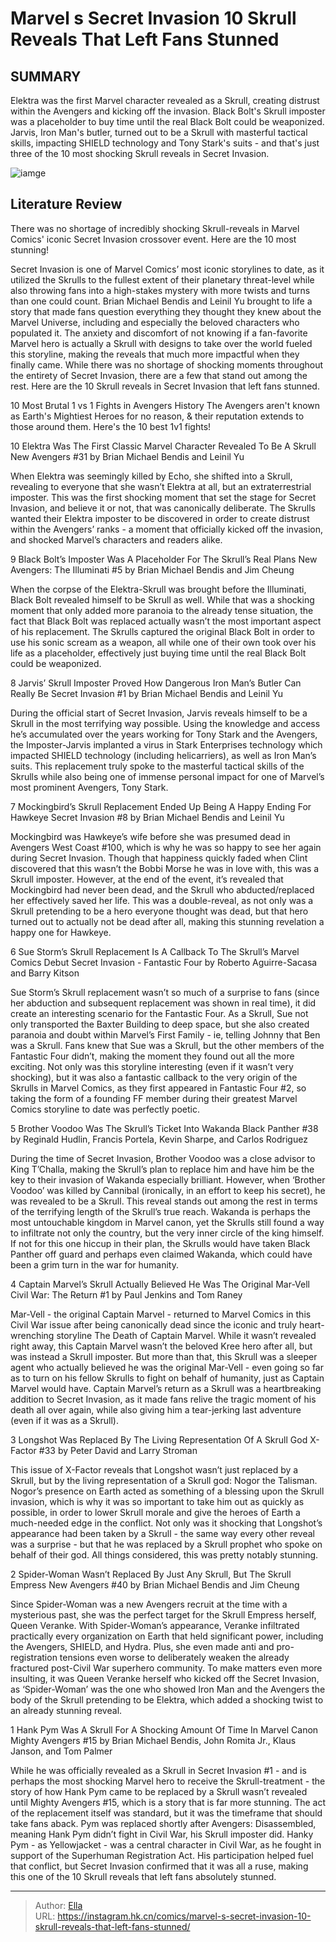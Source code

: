 # Marvel s Secret Invasion 10 Skrull Reveals That Left Fans Stunned


## SUMMARY 


 Elektra was the first Marvel character revealed as a Skrull, creating distrust within the Avengers and kicking off the invasion. 
 Black Bolt&#39;s Skrull imposter was a placeholder to buy time until the real Black Bolt could be weaponized. 
 Jarvis, Iron Man&#39;s butler, turned out to be a Skrull with masterful tactical skills, impacting SHIELD technology and Tony Stark&#39;s suits - and that&#39;s just three of the 10 most shocking Skrull reveals in Secret Invasion. 

![iamge](https://static1.srcdn.com/wordpress/wp-content/uploads/2024/01/10-skrull-reveal.jpg)

## Literature Review

There was no shortage of incredibly shocking Skrull-reveals in Marvel Comics&#39; iconic Secret Invasion crossover event. Here are the 10 most stunning! 




Secret Invasion is one of Marvel Comics’ most iconic storylines to date, as it utilized the Skrulls to the fullest extent of their planetary threat-level while also throwing fans into a high-stakes mystery with more twists and turns than one could count. Brian Michael Bendis and Leinil Yu brought to life a story that made fans question everything they thought they knew about the Marvel Universe, including and especially the beloved characters who populated it.
The anxiety and discomfort of not knowing if a fan-favorite Marvel hero is actually a Skrull with designs to take over the world fueled this storyline, making the reveals that much more impactful when they finally came. While there was no shortage of shocking moments throughout the entirety of Secret Invasion, there are a few that stand out among the rest. Here are the 10 Skrull reveals in Secret Invasion that left fans stunned.
            
 
 10 Most Brutal 1 vs 1 Fights in Avengers History 
The Avengers aren&#39;t known as Earth&#39;s Mightiest Heroes for no reason, &amp; their reputation extends to those around them. Here&#39;s the 10 best 1v1 fights! 












 








 10  Elektra Was The First Classic Marvel Character Revealed To Be A Skrull 
New Avengers #31 by Brian Michael Bendis and Leinil Yu


 







When Elektra was seemingly killed by Echo, she shifted into a Skrull, revealing to everyone that she wasn’t Elektra at all, but an extraterrestrial imposter. This was the first shocking moment that set the stage for Secret Invasion, and believe it or not, that was canonically deliberate.
The Skrulls wanted their Elektra imposter to be discovered in order to create distrust within the Avengers’ ranks - a moment that officially kicked off the invasion, and shocked Marvel’s characters and readers alike.





 9  Black Bolt’s Imposter Was A Placeholder For The Skrull’s Real Plans 
New Avengers: The Illuminati #5 by Brian Michael Bendis and Jim Cheung


 







When the corpse of the Elektra-Skrull was brought before the Illuminati, Black Bolt revealed himself to be Skrull as well. While that was a shocking moment that only added more paranoia to the already tense situation, the fact that Black Bolt was replaced actually wasn’t the most important aspect of his replacement.
The Skrulls captured the original Black Bolt in order to use his sonic scream as a weapon, all while one of their own took over his life as a placeholder, effectively just buying time until the real Black Bolt could be weaponized.





 8  Jarvis’ Skrull Imposter Proved How Dangerous Iron Man’s Butler Can Really Be 
Secret Invasion #1 by Brian Michael Bendis and Leinil Yu


 







During the official start of Secret Invasion, Jarvis reveals himself to be a Skrull in the most terrifying way possible. Using the knowledge and access he’s accumulated over the years working for Tony Stark and the Avengers, the Imposter-Jarvis implanted a virus in Stark Enterprises technology which impacted SHIELD technology (including helicarriers), as well as Iron Man’s suits.
This replacement truly spoke to the masterful tactical skills of the Skrulls while also being one of immense personal impact for one of Marvel’s most prominent Avengers, Tony Stark.





 7  Mockingbird’s Skrull Replacement Ended Up Being A Happy Ending For Hawkeye 
Secret Invasion #8 by Brian Michael Bendis and Leinil Yu
        

Mockingbird was Hawkeye’s wife before she was presumed dead in Avengers West Coast #100, which is why he was so happy to see her again during Secret Invasion. Though that happiness quickly faded when Clint discovered that this wasn’t the Bobbi Morse he was in love with, this was a Skrull imposter. However, at the end of the event, it’s revealed that Mockingbird had never been dead, and the Skrull who abducted/replaced her effectively saved her life.
This was a double-reveal, as not only was a Skrull pretending to be a hero everyone thought was dead, but that hero turned out to actually not be dead after all, making this stunning revelation a happy one for Hawkeye.





 6  Sue Storm’s Skrull Replacement Is A Callback To The Skrull’s Marvel Comics Debut 
Secret Invasion - Fantastic Four by Roberto Aguirre-Sacasa and Barry Kitson
        

Sue Storm’s Skrull replacement wasn’t so much of a surprise to fans (since her abduction and subsequent replacement was shown in real time), it did create an interesting scenario for the Fantastic Four. As a Skrull, Sue not only transported the Baxter Building to deep space, but she also created paranoia and doubt within Marvel’s First Family - ie, telling Johnny that Ben was a Skrull. Fans knew that Sue was a Skrull, but the other members of the Fantastic Four didn’t, making the moment they found out all the more exciting.
Not only was this storyline interesting (even if it wasn’t very shocking), but it was also a fantastic callback to the very origin of the Skrulls in Marvel Comics, as they first appeared in Fantastic Four #2, so taking the form of a founding FF member during their greatest Marvel Comics storyline to date was perfectly poetic.





 5  Brother Voodoo Was The Skrull’s Ticket Into Wakanda 
Black Panther #38 by Reginald Hudlin, Francis Portela, Kevin Sharpe, and Carlos Rodriguez
        

During the time of Secret Invasion, Brother Voodoo was a close advisor to King T’Challa, making the Skrull’s plan to replace him and have him be the key to their invasion of Wakanda especially brilliant. However, when ‘Brother Voodoo’ was killed by Cannibal (ironically, in an effort to keep his secret), he was revealed to be a Skrull.
This reveal stands out among the rest in terms of the terrifying length of the Skrull’s true reach. Wakanda is perhaps the most untouchable kingdom in Marvel canon, yet the Skrulls still found a way to infiltrate not only the country, but the very inner circle of the king himself. If not for this one hiccup in their plan, the Skrulls would have taken Black Panther off guard and perhaps even claimed Wakanda, which could have been a grim turn in the war for humanity.





 4  Captain Marvel’s Skrull Actually Believed He Was The Original Mar-Vell 
Civil War: The Return #1 by Paul Jenkins and Tom Raney
        

Mar-Vell - the original Captain Marvel - returned to Marvel Comics in this Civil War issue after being canonically dead since the iconic and truly heart-wrenching storyline The Death of Captain Marvel. While it wasn’t revealed right away, this Captain Marvel wasn’t the beloved Kree hero after all, but was instead a Skrull imposter. But more than that, this Skrull was a sleeper agent who actually believed he was the original Mar-Vell - even going so far as to turn on his fellow Skrulls to fight on behalf of humanity, just as Captain Marvel would have.
Captain Marvel’s return as a Skrull was a heartbreaking addition to Secret Invasion, as it made fans relive the tragic moment of his death all over again, while also giving him a tear-jerking last adventure (even if it was as a Skrull).





 3  Longshot Was Replaced By The Living Representation Of A Skrull God 
X-Factor #33 by Peter David and Larry Stroman
        

This issue of X-Factor reveals that Longshot wasn’t just replaced by a Skrull, but by the living representation of a Skrull god: Nogor the Talisman. Nogor’s presence on Earth acted as something of a blessing upon the Skrull invasion, which is why it was so important to take him out as quickly as possible, in order to lower Skrull morale and give the heroes of Earth a much-needed edge in the conflict.
Not only was it shocking that Longshot’s appearance had been taken by a Skrull - the same way every other reveal was a surprise - but that he was replaced by a Skrull prophet who spoke on behalf of their god. All things considered, this was pretty notably stunning.





 2  Spider-Woman Wasn’t Replaced By Just Any Skrull, But The Skrull Empress 
New Avengers #40 by Brian Michael Bendis and Jim Cheung
        

Since Spider-Woman was a new Avengers recruit at the time with a mysterious past, she was the perfect target for the Skrull Empress herself, Queen Veranke. With Spider-Woman’s appearance, Veranke infiltrated practically every organization on Earth that held significant power, including the Avengers, SHIELD, and Hydra. Plus, she even made anti and pro-registration tensions even worse to deliberately weaken the already fractured post-Civil War superhero community.
To make matters even more insulting, it was Queen Veranke herself who kicked off the Secret Invasion, as ‘Spider-Woman’ was the one who showed Iron Man and the Avengers the body of the Skrull pretending to be Elektra, which added a shocking twist to an already stunning reveal.





 1  Hank Pym Was A Skrull For A Shocking Amount Of Time In Marvel Canon 
Mighty Avengers #15 by Brian Michael Bendis, John Romita Jr., Klaus Janson, and Tom Palmer
        

While he was officially revealed as a Skrull in Secret Invasion #1 - and is perhaps the most shocking Marvel hero to receive the Skrull-treatment - the story of how Hank Pym came to be replaced by a Skrull wasn’t revealed until Mighty Avengers #15, which is a story that is far more stunning. The act of the replacement itself was standard, but it was the timeframe that should take fans aback. Pym was replaced shortly after Avengers: Disassembled, meaning Hank Pym didn’t fight in Civil War, his Skrull imposter did.
Hanky Pym - as Yellowjacket - was a central character in Civil War, as he fought in support of the Superhuman Registration Act. His participation helped fuel that conflict, but Secret Invasion confirmed that it was all a ruse, making this one of the 10 Skrull reveals that left fans absolutely stunned.

---

> Author: [Ella](https://instagram.hk.cn/)  
> URL: https://instagram.hk.cn/comics/marvel-s-secret-invasion-10-skrull-reveals-that-left-fans-stunned/  

